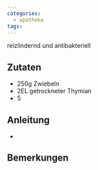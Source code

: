 ```yaml
---
categories:
  - apotheke
tags:
---
```


reizlindernd und antibakteriell
## Zutaten
* 250g Zwiebeln
* 2EL getrockneter Thymian
* 5

## Anleitung
* 

## Bemerkungen
<!--stackedit_data:
eyJoaXN0b3J5IjpbMTMwMjI1MjE4OV19
-->